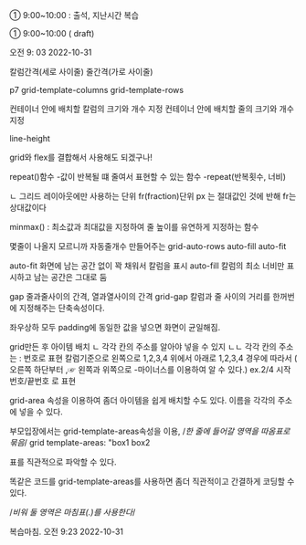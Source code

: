 ① 9:00~10:00 : 출석, 지난시간 복습

① 9:00~10:00  ( draft)

오전 9: 03 2022-10-31

칼럼간격(세로 사이줄)
줄간격(가로 사이줄)

p7
grid-template-columns
grid-template-rows

컨테이너 안에 배치할 칼럼의 크기와 개수 지정
컨테이너 안에 배치할 줄의 크기와 개수 지정

line-height

grid와 flex를 결합해서 사용해도 되겠구나!

repeat()함수
-값이 반복될 떄 줄여서 표현할 수 있는 함수
-repeat(반복횟수, 너비)

ㄴ 그리드 레이아웃에만 사용하는 단위 fr(fraction)단위
px 는 절대값인 것에 반해 fr는 상대값이다

minmax()  : 최소값과 최대값을 지정하여 줄 높이를 유연하게 지정하는 함수

몇줄이 나올지 모르니까 자동줄개수 만들어주는 grid-auto-rows
auto-fill
auto-fit

auto-fit 화면에 남는 공간 없이 꽉 채워서 칼럼을 표시
auto-fill 칼럼의 최소 너비만 표시하고 남는 공간은 그대로 둠 


gap 줄과줄사이의 간격, 열과열사이의 간격
grid-gap 칼럼과 줄 사이의 거리를 한꺼번에 지정해주는 단축속성이다.

좌우상하 모두 padding에 동일한 값을 넣으면 화면이 균일해짐.

grid만든 후 아이템 배치
ㄴ 각각 칸의 주소를 알아야 넣을 수 있지 
ㄴㄴ 각각 칸의 주소는 : 번호로 표현
칼럼기준으로 왼쪽으로 1,2,3,4
위에서 아래로 1,2,3,4
경우에 따라서 ( 오른쪽 하단부터 ,☞ 왼쪽과 위쪽으로 -마이너스를 이용하여 알 수 있다.)
ex.2/4  시작번호/끝번호  로 표현

grid-area 속성을 이용하여 좀더 아이템을 쉽게 배치할 수도 있다.
이름을 각각의 주소에 넣을 수 있다.

부모입장에서는 grid-template-areas속성을 이용,
/*한 줄에 들어갈 영역을 따옴표로 묶음*/
grid template-areas:
"box1 box2

표를 직관적으로 파악할 수 있다.

똑같은 코드를 grid-template-areas를 사용하면 좀더 직관적이고 간결하게 코딩할 수 있다.

/*비워 둘 영역은 마침표(.)를 사용한다*/

복습마침. 
오전 9:23 2022-10-31







